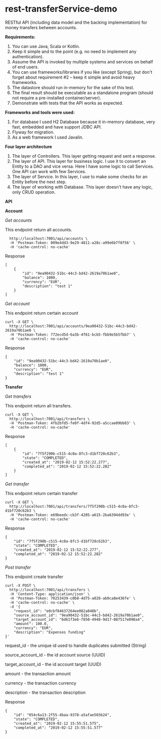 # rest-transferService-demo

RESTful API (including data model and the backing implementation)
for money transfers between accounts.

**Requirements:**

1. You can use Java, Scala or Kotlin.
2. Keep it simple and to the point (e.g. no need to implement any authentication).
3. Assume the API is invoked by multiple systems and services on behalf of end users.
4. You can use frameworks/libraries if you like (except Spring), but don't forget about requirement #2 – keep it simple and avoid heavy frameworks.
5. The datastore should run in-memory for the sake of this test.
6. The final result should be executable as a standalone program (should not require a pre-installed container/server).
7. Demonstrate with tests that the API works as expected.

**Frameworks and tools were used:**

1. For database I used H2 Database because it in-memory database, very fast, embedded and have support JDBC API.
2. Flyway for migration.
3. As a web framework I used Javalin.

**Four layer architecture**

1. The layer of Controllers. This layer getting request and sent a response.
2. The layer of API. This layer for business logic. I use it to convert an Entity to a DAO and vice versa. Here I have some logic to call Services. One API can work with few Services.
3. The layer of Service. In this layer, I use to make some checks for an Entity before the next step. 
4. The layer of working with Database. This layer doesn't have any logic, only CRUD operation.

**API**

**Account**

_Get accounts_

This endpoint return all accounts.

```curl -X GET \
  http://localhost:7001/api/accounts \
  -H 'Postman-Token: 009e4dd3-9e29-4811-a28c-a99e6b7f8f56' \
  -H 'cache-control: no-cache'
  ```
  
Response

```
[
    {
        "id": "9ea90432-51bc-44c3-bd42-2619a70b1ae0",
        "balance": 1000,
        "currency": "EUR",
        "description": "test 1"
    }
]
```

_Get account_ 

This endpoint return certain account

```
curl -X GET \
  http://localhost:7001/api/accounts/9ea90432-51bc-44c3-bd42-2619a70b1ae0 \
  -H 'Postman-Token: 772ecd5d-6a3b-4f61-bcb5-fbb9e5b5fbb7' \
  -H 'cache-control: no-cache'
  ```
  
Response

```
{
    "id": "9ea90432-51bc-44c3-bd42-2619a70b1ae0",
    "balance": 1000,
    "currency": "EUR",
    "description": "test 1"
}
```

**Transfer**

_Get transfers_

This endpoint return all transfers.

```
curl -X GET \
  http://localhost:7001/api/transfers \
  -H 'Postman-Token: 4fb2bfd5-fe0f-4df4-92d5-a5ccae09bb83' \
  -H 'cache-control: no-cache'
  ```

Response

```
[
    {
        "id": "7f5f290b-c515-4c0a-8fc3-d1bf720c62b3",
        "state": "COMPLETED",
        "created_at": "2019-02-12 15:52:22.277",
        "completed_at": "2019-02-12 15:52:22.282"
    }
]
```

_Get transfer_

This endpoint return certain transfer

```
curl -X GET \
  http://localhost:7001/api/transfers/7f5f290b-c515-4c0a-8fc3-d1bf720c62b3 \
  -H 'Postman-Token: e69beedc-cb3f-4205-a615-2ba6394dd93e' \
  -H 'cache-control: no-cache'
  ```
  
Response

```
{
    "id": "7f5f290b-c515-4c0a-8fc3-d1bf720c62b3",
    "state": "COMPLETED",
    "created_at": "2019-02-12 15:52:22.277",
    "completed_at": "2019-02-12 15:52:22.282"
}
```

_Post transfer_

This endpoint create transfer 

```
curl -X POST \
  http://localhost:7001/api/transfers \
  -H 'Content-Type: application/json' \
  -H 'Postman-Token: 70253439-c0b8-4d75-a028-ab0ca8e436fe' \
  -H 'cache-control: no-cache' \
  -d '{
    "request_id": "e0cbf84637264ee082a848b",
    "source_account_id": "9ea90432-51bc-44c3-bd42-2619a70b1ae0",
    "target_account_id": "6d61f3e6-f850-4948-9d17-087517e098a4",
    "amount": 100.0,
    "currency": "EUR",
    "description": "Expenses funding"
}'
```

request_id - the unique id used to handle duplicates submitted (String)

source_account_id - the id account source (UUID)

target_account_id - the id account target (UUID)

amount - the transaction amount

currency - the transaction currency

description - the transaction description 

Response 

```
{
    "id": "054c6a13-2f55-4baa-9378-a5afae503b24",
    "state": "COMPLETED",
    "created_at": "2019-02-12 15:55:51.575",
    "completed_at": "2019-02-12 15:55:51.577"
}
```
